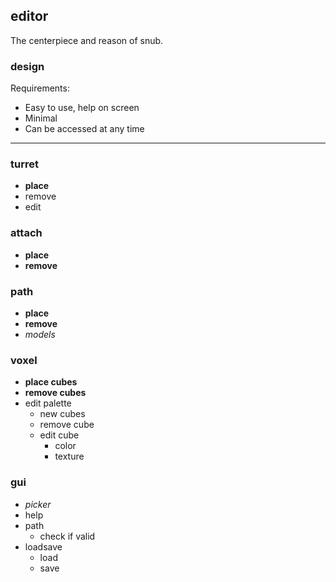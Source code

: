 ## editor

The centerpiece and reason of snub.

### design
Requirements:
- Easy to use, help on screen
- Minimal
- Can be accessed at any time

---

### turret
- **place**
- remove
- edit

### attach
- **place**
- **remove**

### path
- **place**
- **remove**
- _models_

### voxel
- **place cubes**
- **remove cubes**
- edit palette
	- new cubes
	- remove cube
	- edit cube
		- color
		- texture

### gui
- _picker_
- help
- path
	- check if valid
- loadsave
	- load
	- save
